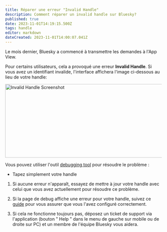 ```yaml
---
title: Réparer une erreur "Invalid Handle"
description: Comment réparer un invalid handle sur Bluesky?
published: true
date: 2023-11-01T14:19:15.500Z
tags: handle
editor: markdown
dateCreated: 2023-11-01T14:00:07.041Z
---
```


Le mois dernier, Bluesky a commencé à transmettre les demandes à l'App View. 

Pour certains utilisateurs, cela a provoqué une erreur **Invalid Handle**. Si vous avez un identifiant invalide, l'interface affichera l'image ci-dessous au lieu de votre handle:

<img src="https://saskeets.micro.blog/uploads/2023/7a5f590759.jpg" width="600" height="237" alt="Invalid Handle Screenshot ">

Vous pouvez utiliser l'outil [debugging tool](https://bsky-debug.app/handle) pour résoudre le problème : 
- Tapez simplement votre handle

1. Si aucune erreur n'apparaît, essayez de mettre à jour votre handle avec celui que vous avez actuellement pour résoudre ce problème.

1. Si la page de debug affiche une erreur pour votre handle, suivez ce  [guide](https://blueskyweb.xyz/blog/4-28-2023-domain-handle-tutorial) pour vous assurer que vous l'avez configuré correctement.

1. Si cela ne fonctionne toujours pas, déposez un ticket de support via l'application (bouton " Help " dans le menu de gauche sur mobile ou de droite sur PC) et un membre de l'équipe Bluesky vous aidera.

